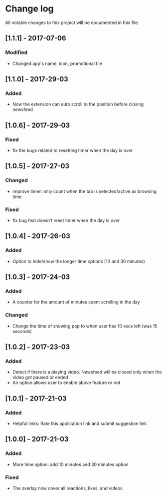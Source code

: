 # Change log
All notable changes to this project will be documented in this file.

## [1.1.1] - 2017-07-06
### Modified
- Changed app's name, icon, promotional tile

## [1.1.0] - 2017-29-03
### Added
- Now the extension can auto scroll to the position before closing newsfeed

## [1.0.6] - 2017-29-03
### Fixed
- fix the bugs related to resetting timer when the day is over

## [1.0.5] - 2017-27-03
### Changed
- improve timer: only count when the tab is selected/active as browsing time

### Fixed
- fix bug that doesn’t reset timer when the day is over

## [1.0.4] - 2017-26-03
### Added
- Option to hide/show the longer time options (10 and 30 minutes)

## [1.0.3] - 2017-24-03
### Added
- A counter for the amount of minutes spent scrolling in the day

### Changed
- Change the time of showing pop to when user has 10 secs left (was 15 seconds)

## [1.0.2] - 2017-23-03
### Added
- Detect if there is a playing video. Newsfeed will be closed only when the video got paused or ended
- An option allows user to enable above feature or not

## [1.0.1] - 2017-21-03
### Added
- Helpful links: Rate this application link and submit suggestion link

## [1.0.0] - 2017-21-03
### Added
- More time option: add 10 minutes and 30 minutes option

### Fixed
- The overlay now cover all reactions, likes, and videos